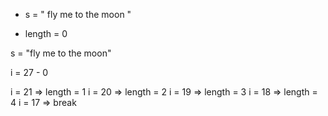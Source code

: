 - s = "   fly me   to   the moon  "

- length = 0

s = "fly me   to   the moon"

i = 27 - 0

i = 21 => length = 1
i = 20 => length = 2
i = 19 => length = 3
i = 18 => length = 4
i = 17 => break
